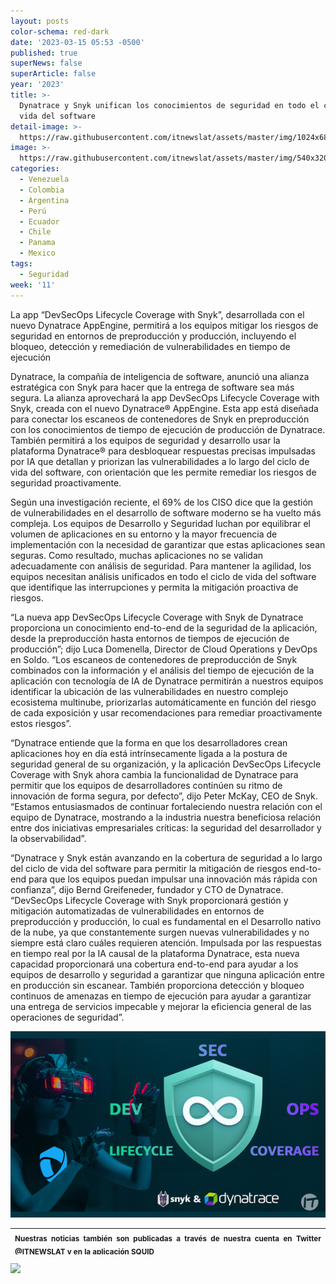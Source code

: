 ```yaml
---
layout: posts
color-schema: red-dark
date: '2023-03-15 05:53 -0500'
published: true
superNews: false
superArticle: false
year: '2023'
title: >-
  Dynatrace y Snyk unifican los conocimientos de seguridad en todo el ciclo de
  vida del software 
detail-image: >-
  https://raw.githubusercontent.com/itnewslat/assets/master/img/1024x680/Dynatrace-y-Snyk-g.jpg
image: >-
  https://raw.githubusercontent.com/itnewslat/assets/master/img/540x320/Dynatrace-y-Snyk-p.jpg
categories:
  - Venezuela
  - Colombia
  - Argentina
  - Perú
  - Ecuador
  - Chile
  - Panama
  - Mexico
tags:
  - Seguridad
week: '11'
---
```

La app “DevSecOps Lifecycle Coverage with Snyk”, desarrollada con el nuevo Dynatrace AppEngine, permitirá a los equipos mitigar los riesgos de seguridad en entornos de preproducción y producción, incluyendo el bloqueo, detección y remediación de vulnerabilidades en tiempo de ejecución 

Dynatrace, la compañía de inteligencia de software, anunció una alianza estratégica con Snyk para hacer que la entrega de software sea más segura. La alianza aprovechará la app DevSecOps Lifecycle Coverage with Snyk, creada con el nuevo Dynatrace® AppEngine. Esta app está diseñada para conectar los escaneos de contenedores de Snyk en preproducción con los conocimientos de tiempo de ejecución de producción de Dynatrace. También permitirá a los equipos de seguridad y desarrollo usar la plataforma Dynatrace® para desbloquear respuestas precisas impulsadas por IA que detallan y priorizan las vulnerabilidades a lo largo del ciclo de vida del software, con orientación que les permite remediar los riesgos de seguridad proactivamente. 

Según una investigación reciente, el 69% de los CISO dice que la gestión de vulnerabilidades en el desarrollo de software moderno se ha vuelto más compleja. Los equipos de Desarrollo y Seguridad luchan por equilibrar el volumen de aplicaciones en su entorno y la mayor frecuencia de implementación con la necesidad de garantizar que estas aplicaciones sean seguras. Como resultado, muchas aplicaciones no se validan adecuadamente con análisis de seguridad. Para mantener la agilidad, los equipos necesitan análisis unificados en todo el ciclo de vida del software que identifique las interrupciones y permita la mitigación proactiva de riesgos. 

“La nueva app DevSecOps Lifecycle Coverage with Snyk de Dynatrace proporciona un conocimiento end-to-end de la seguridad de la aplicación, desde la preproducción hasta entornos de tiempos de ejecución de producción”; dijo Luca Domenella, Director de Cloud Operations y DevOps en Soldo. “Los escaneos de contenedores de preproducción de Snyk combinados con la información y el análisis del tiempo de ejecución de la aplicación con tecnología de IA de Dynatrace permitirán a nuestros equipos identificar la ubicación de las vulnerabilidades en nuestro complejo ecosistema multinube, priorizarlas automáticamente en función del riesgo de cada exposición y usar recomendaciones para remediar proactivamente estos riesgos”.

“Dynatrace entiende que la forma en que los desarrolladores crean aplicaciones hoy en día está intrínsecamente ligada a la postura de seguridad general de su organización, y la aplicación DevSecOps Lifecycle Coverage with Snyk ahora cambia la funcionalidad de Dynatrace para permitir que los equipos de desarrolladores continúen su ritmo de innovación de forma segura, por defecto”, dijo Peter McKay, CEO de Snyk. “Estamos entusiasmados de continuar fortaleciendo nuestra relación con el equipo de Dynatrace, mostrando a la industria nuestra beneficiosa relación entre dos iniciativas empresariales críticas: la seguridad del desarrollador y la observabilidad”. 

“Dynatrace y Snyk están avanzando en la cobertura de seguridad a lo largo del ciclo de vida del software para permitir la mitigación de riesgos end-to-end para que los equipos puedan impulsar una innovación más rápida con confianza”, dijo Bernd Greifeneder, fundador y CTO de Dynatrace. “DevSecOps Lifecycle Coverage with Snyk proporcionará gestión y mitigación automatizadas de vulnerabilidades en entornos de preproducción y producción, lo cual es fundamental en el Desarrollo nativo de la nube, ya que constantemente surgen nuevas vulnerabilidades y no siempre está claro cuáles requieren atención. Impulsada por las respuestas en tiempo real por la IA causal de la plataforma Dynatrace, esta nueva capacidad proporcionará una cobertura end-to-end para ayudar a los equipos de desarrollo y seguridad a garantizar que ninguna aplicación entre en producción sin escanear. También proporciona detección y bloqueo continuos de amenazas en tiempo de ejecución para ayudar a garantizar una entrega de servicios impecable y mejorar la eficiencia general de las operaciones de seguridad”.

![](https://raw.githubusercontent.com/itnewslat/assets/master/img/540x320/Dynatrace-y-Snyk-p.jpg)

<table style="height: 42px;" width="569">
<tbody>
<tr>
<td style="text-align: justify;"><sub><strong>Nuestras noticias también son publicadas a través de nuestra cuenta en Twitter <a href="https://twitter.com/itnewslat?lang=es">@ITNEWSLAT</a> y en la aplicación <a href="https://squidapp.co/en/">SQUID</a></strong></sub></td>
</tr>
</tbody>
</table>
<img src="https://tracker.metricool.com/c3po.jpg?hash=56f88a41e39ab42c063cc51676587a04"/>